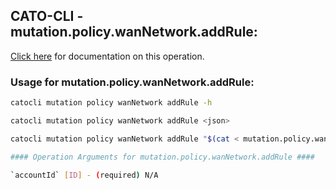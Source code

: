 
## CATO-CLI - mutation.policy.wanNetwork.addRule:
[Click here](https://api.catonetworks.com/documentation/#mutation-mutation.policy.wanNetwork.addRule) for documentation on this operation.

### Usage for mutation.policy.wanNetwork.addRule:

```bash
catocli mutation policy wanNetwork addRule -h

catocli mutation policy wanNetwork addRule <json>

catocli mutation policy wanNetwork addRule "$(cat < mutation.policy.wanNetwork.addRule.json)"

#### Operation Arguments for mutation.policy.wanNetwork.addRule ####

`accountId` [ID] - (required) N/A    
